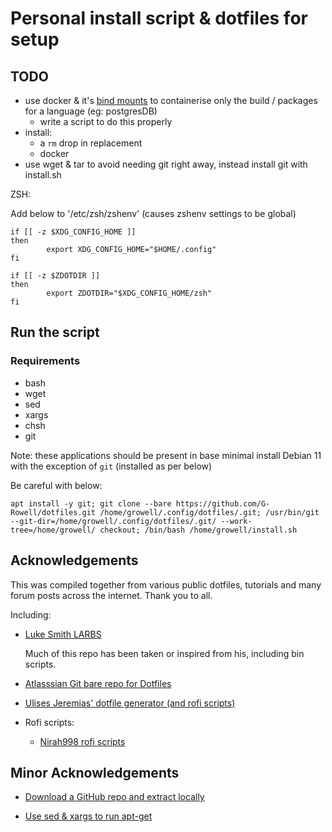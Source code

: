 # Personal install script & dotfiles for setup

## TODO

- use docker & it's [bind mounts](https://docs.docker.com/storage/bind-mounts/) to containerise only the build / packages for a language (eg: postgresDB)
   - write a script to do this properly
- install:
   - a `rm` drop in replacement
   - docker
- use wget & tar to avoid needing git right away, instead install git with install.sh

ZSH:

Add below to '/etc/zsh/zshenv' (causes zshenv settings to be global)
```shell
if [[ -z $XDG_CONFIG_HOME ]]
then
        export XDG_CONFIG_HOME="$HOME/.config"
fi

if [[ -z $ZDOTDIR ]]
then
        export ZDOTDIR="$XDG_CONFIG_HOME/zsh"
fi
```

## Run the script

### Requirements

- bash
- wget
- sed
- xargs
- chsh
- git

Note: these applications should be present in base minimal install Debian 11 with the exception of `git` (installed as per below)

Be careful with below:

```shell
apt install -y git; git clone --bare https://github.com/G-Rowell/dotfiles.git /home/growell/.config/dotfiles/.git; /usr/bin/git --git-dir=/home/growell/.config/dotfiles/.git/ --work-tree=/home/growell/ checkout; /bin/bash /home/growell/install.sh
```

## Acknowledgements

This was compiled together from various public dotfiles, tutorials and many forum posts across the internet. Thank you to all.

Including:

- [Luke Smith LARBS](https://github.com/LukeSmithxyz/LARBS/)
   
   Much of this repo has been taken or inspired from his, including bin scripts.

- [Atlasssian Git bare repo for Dotfiles](https://www.atlassian.com/git/tutorials/dotfiles)

- [Ulises Jeremias' dotfile generator (and rofi scripts)](https://github.com/ulises-jeremias/dotfiles)

- Rofi scripts:
   - [Nirah998 rofi scripts](https://github.com/niraj998/Rofi-Scripts)

## Minor Acknowledgements

- [Download a GitHub repo and extract locally](https://stackoverflow.com/a/8378458)

- [Use sed & xargs to run apt-get](https://www.monolune.com/installing-apt-packages-from-a-requirements-file/)
